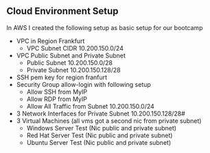 ## Cloud Environment Setup

In AWS I created the following setup as basic setup for our bootcamp

* VPC in Region Frankfurt
    * VPC Subnet CIDR 10.200.150.0/24
* VPC Public Subnet and Private Subnet
    * Public Subnet 10.200.150.0/28 
    * Private Subnet 10.200.150.128/28
* SSH pem key for region franfurt 
* Security Group allow-login with following setup
    * Allow SSH from MyIP
    * Allow RDP from MyIP
    * Allow All Traffic from Subnet 10.200.150.0/24
* 3 Network Interfaces for Private Subnet 10.200.150.128/28#
* 3 Virtual Machines (all vms got a second nic from private subnet)
    * Windows Server Test (Nic public and private subnet)
    * Red Hat Server Test (Nic public and private subnet)
    * Ubuntu Server Test (Nic public and private subnet)